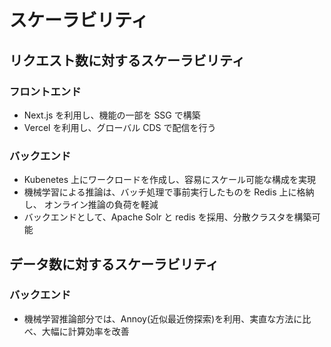 # スケーラビリティ

## リクエスト数に対するスケーラビリティ

### フロントエンド

- Next.js を利用し、機能の一部を SSG で構築
- Vercel を利用し、グローバル CDS で配信を行う

### バックエンド

- Kubenetes 上にワークロードを作成し、容易にスケール可能な構成を実現
- 機械学習による推論は、バッチ処理で事前実行したものを Redis 上に格納し、 オンライン推論の負荷を軽減
- バックエンドとして、Apache Solr と redis を採用、分散クラスタを構築可能

## データ数に対するスケーラビリティ

### バックエンド

- 機械学習推論部分では、Annoy(近似最近傍探索)を利用、実直な方法に比べ、大幅に計算効率を改善

